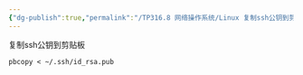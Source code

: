 ```yaml
---
{"dg-publish":true,"permalink":"/TP316.8 网络操作系统/Linux 复制ssh公钥到剪贴板/","dgPassFrontmatter":true,"created":"2023-09-15T11:39:31.048+08:00","updated":"2024-06-01T10:51:08.254+08:00"}
---
```


复制ssh公钥到剪贴板

```shell
pbcopy < ~/.ssh/id_rsa.pub
```